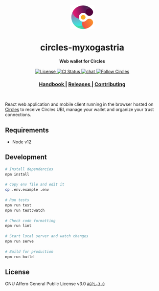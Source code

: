 <div align="center">
	<img width="80" src="https://raw.githubusercontent.com/CirclesUBI/.github/main/assets/logo.svg" />
</div>

<h1 align="center">circles-myxogastria</h1>

<div align="center">
 <strong>
   Web wallet for Circles
 </strong>
</div>

<br />

<div align="center">
  <!-- Licence -->
  <a href="https://github.com/CirclesUBI/circles-myxogastria/blob/main/LICENSE">
    <img src="https://img.shields.io/github/license/CirclesUBI/circles-myxogastria?style=flat-square&color=%23cc1e66" alt="License" height="18">
  </a>
  <!-- CI status -->
  <a href="https://github.com/CirclesUBI/circles-myxogastria/actions/workflows/run-tests.yml">
    <img src="https://img.shields.io/github/workflow/status/CirclesUBI/circles-myxogastria/Node.js%20CI?label=tests&style=flat-square&color=%2347cccb" alt="CI Status" height="18">
  </a>
  <!-- Discourse -->
  <a href="https://aboutcircles.com/">
    <img src="https://img.shields.io/discourse/topics?server=https%3A%2F%2Faboutcircles.com%2F&style=flat-square&color=%23faad26" alt="chat" height="18"/>
  </a>
  <!-- Twitter -->
  <a href="https://twitter.com/CirclesUBI">
    <img src="https://img.shields.io/twitter/follow/circlesubi.svg?label=twitter&style=flat-square&color=%23f14d48" alt="Follow Circles" height="18">
  </a>
</div>

<div align="center">
  <h3>
    <a href="https://handbook.joincircles.net">
      Handbook
    </a>
    <span> | </span>
    <a href="https://github.com/CirclesUBI/circles-myxogastria/releases">
      Releases
    </a>
    <span> | </span>
    <a href="https://github.com/CirclesUBI/.github/blob/main/CONTRIBUTING.md">
      Contributing
    </a>
  </h3>
</div>

<br/>

React web application and mobile client running in the browser hosted on [Circles](https://circles.garden/) to receive Circles UBI, manage your wallet and organize your trust connections.

## Requirements

* Node v12

## Development

```bash
# Install dependencies
npm install

# Copy env file and edit it
cp .env.example .env

# Run tests
npm run test
npm run test:watch

# Check code formatting
npm run lint

# Start local server and watch changes
npm run serve

# Build for production
npm run build
```

## License

GNU Affero General Public License v3.0 [`AGPL-3.0`]

[`AGPL-3.0`]: https://github.com/CirclesUBI/circles-myxogastria/blob/main/LICENSE

